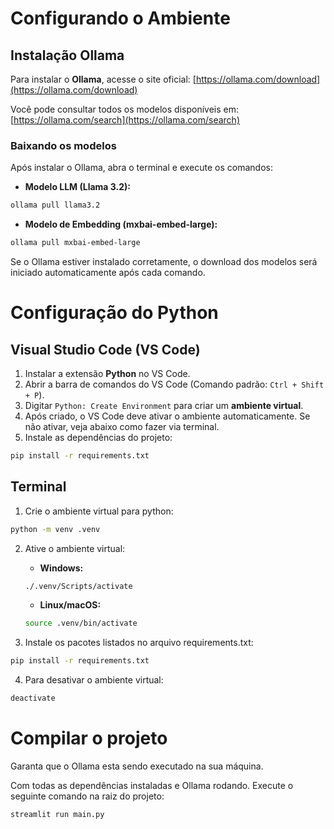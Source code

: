 # Configurando o Ambiente

## Instalação Ollama

Para instalar o **Ollama**, acesse o site oficial:
[https://ollama.com/download](https://ollama.com/download)

Você pode consultar todos os modelos disponíveis em:
[https://ollama.com/search](https://ollama.com/search)

### Baixando os modelos

Após instalar o Ollama, abra o terminal e execute os comandos:
- **Modelo LLM (Llama 3.2):**
```bash
ollama pull llama3.2
```

- **Modelo de Embedding (mxbai-embed-large):**
```bash
ollama pull mxbai-embed-large
```

Se o Ollama estiver instalado corretamente, o download dos modelos será iniciado automaticamente após cada comando.

# Configuração do Python
## Visual Studio Code (VS Code)
1. Instalar a extensão **Python** no VS Code.
2. Abrir a barra de comandos do VS Code (Comando padrão: `Ctrl + Shift + P`). 
3. Digitar `Python: Create Environment` para criar um **ambiente virtual**.
4. Após criado, o VS Code deve ativar o ambiente automaticamente. Se não ativar, veja abaixo como fazer via terminal.
5. Instale as dependências do projeto:
```bash
pip install -r requirements.txt
```


## Terminal
1. Crie o ambiente virtual para python:
```bash
python -m venv .venv
```

2. Ative o ambiente virtual:
    - **Windows:**
    ```bash
    ./.venv/Scripts/activate
    ```
    - **Linux/macOS:**
    ```bash
    source .venv/bin/activate
    ```

3. Instale os pacotes listados no arquivo requirements.txt:
```bash
pip install -r requirements.txt
```

4. Para desativar o ambiente virtual:
```bash
deactivate
```

# Compilar o projeto

Garanta que o Ollama esta sendo executado na sua máquina.

Com todas as dependências instaladas e Ollama rodando. Execute o seguinte comando na raiz do projeto:

```bash
streamlit run main.py
```
